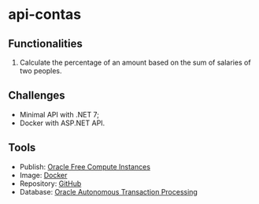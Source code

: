 # api-contas

## Functionalities

1. Calculate the percentage of an amount based on the sum of salaries of two peoples.

## Challenges

- Minimal API with .NET 7;
- Docker with ASP.NET API.

## Tools

- Publish: [Oracle Free Compute Instances](https://docs.oracle.com/en-us/iaas/Content/FreeTier/freetier_topic-Always_Free_Resources.htm)
- Image: [Docker](https://hub.docker.com/repository/docker/brunobrasolin/api-contas/general)
- Repository: [GitHub](https://github.com/BrunoBrasolin/api-contas)
- Database: [Oracle Autonomous Transaction Processing](https://www.oracle.com/br/autonomous-database/autonomous-transaction-processing/)
